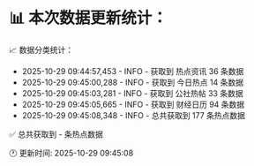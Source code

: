 📊 本次数据更新统计：
==========================

📈 数据分类统计：
- 2025-10-29 09:44:57,453 - INFO - 获取到 热点资讯 36 条数据
- 2025-10-29 09:45:00,288 - INFO - 获取到 今日热点 14 条数据
- 2025-10-29 09:45:03,281 - INFO - 获取到 公社热帖 33 条数据
- 2025-10-29 09:45:05,665 - INFO - 获取到 财经日历 94 条数据
- 2025-10-29 09:45:08,348 - INFO - 总共获取到 177 条热点数据

✅ 总共获取到 - 条热点数据

🕐 更新时间: 2025-10-29 09:45:08

